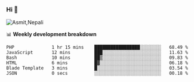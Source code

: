 ### Hi 👋

![Asmit,Nepali](https://media.giphy.com/media/L8K62iTDkzGX6/giphy.gif)
<!--
**asmit99nepali/asmit99nepali** is a ✨ _special_ ✨ repository because its `README.md` (this file) appears on your GitHub profile.

Here are some ideas to get you started:

- 🔭 I’m currently working on ...
- 🌱 I’m currently learning ...
- 👯 I’m looking to collaborate on ...
- 🤔 I’m looking for help with ...
- 💬 Ask me about ...
- 📫 How to reach me: ...
- 😄 Pronouns: ...
- ⚡ Fun fact: ...
-->


📊 **Weekly development breakdown**
<!--START_SECTION:waka-->

```text
PHP              1 hr 15 mins    █████████████████░░░░░░░░   68.49 %
JavaScript       12 mins         ███░░░░░░░░░░░░░░░░░░░░░░   11.63 %
Bash             10 mins         ██▒░░░░░░░░░░░░░░░░░░░░░░   09.83 %
HTML             6 mins          █▓░░░░░░░░░░░░░░░░░░░░░░░   06.18 %
Blade Template   3 mins          █░░░░░░░░░░░░░░░░░░░░░░░░   03.54 %
JSON             0 secs          ░░░░░░░░░░░░░░░░░░░░░░░░░   00.18 %
```

<!--END_SECTION:waka-->

